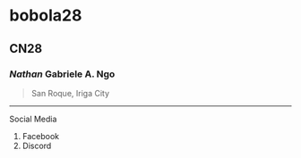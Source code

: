 # bobola28
## CN28
### *Nathan* Gabriele A. Ngo
>San Roque, Iriga City
---
Social Media
1. Facebook
2. Discord
